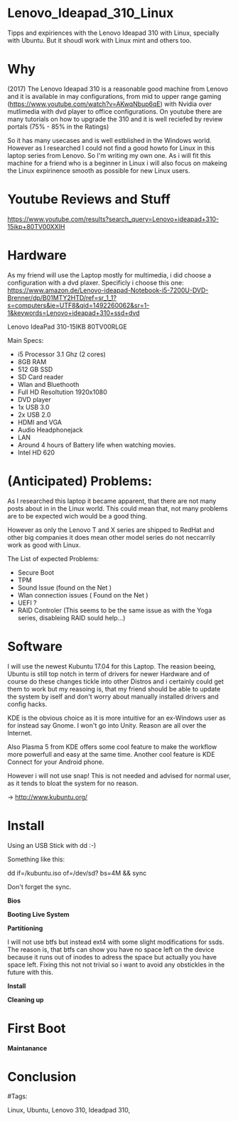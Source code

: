 # Lenovo_Ideapad_310_Linux
Tipps and expiriences with the Lenovo Ideapad 310 with Linux, specially with Ubuntu. But it shoudl work with Linux mint and others too.

# Why

(2017) The Lenovo Ideapad 310 is a reasonable good machine from Lenovo and it is available in may configurations, from mid to upper range gaming (https://www.youtube.com/watch?v=AKwqNbup6qE) with Nvidia over mutlimedia with dvd player to office configurations. On youtube there are many tutorials on how to upgrade the 310 and it is well reciefed by review portals (75% - 85% in the Ratings)

So it has many usecases and is well estblished in the Windows world. However as I researched I could not find a good howto for Linux in this laptop series from Lenovo. So I'm writing my own one. As i will fit this machine for a friend who is a beginner in Linux i will also focus on makeing the Linux expirinence smooth as possible for new Linux users.

# Youtube Reviews and Stuff
https://www.youtube.com/results?search_query=Lenovo+ideapad+310-15ikp+80TV00XXIH

# Hardware

As my friend will use the Laptop mostly for multimedia, i did choose a configuration with a dvd plaxer.
Specificly i choose this one: https://www.amazon.de/Lenovo-ideapad-Notebook-i5-7200U-DVD-Brenner/dp/B01MTY2HTD/ref=sr_1_1?s=computers&ie=UTF8&qid=1492260062&sr=1-1&keywords=Lenovo+ideapad+310+ssd+dvd

Lenovo IdeaPad 310-15IKB 80TV00RLGE 

Main Specs:
- i5 Processor 3.1 Ghz (2 cores)
- 8GB RAM
- 512 GB SSD
- SD Card reader
- Wlan and Bluethooth
- Full HD Resoltution 1920x1080
- DVD player
- 1x USB 3.0 
- 2x USB 2.0
- HDMI and VGA
- Audio Headphonejack
- LAN
- Around 4 hours of Battery life when watching movies.
- Intel HD 620

# (Anticipated) Problems:

As I researched this laptop it became apparent, that there are not many posts about in in the Linux world.
This could mean that, not many problems are to be expected wich would be a good thing. 

However as only the Lenovo T and X series are shipped to RedHat and other big companies it does mean other model series do not neccarrily work as good with Linux.

The List of expected Problems:
- Secure Boot
- TPM
- Sound Issue (found on the Net )
- Wlan connection issues ( Found on the Net )
- UEFI ?
- RAID Controler (This seems to be the same issue as with the Yoga series, disableing RAID sould help...)

# Software

I will use the newest Kubuntu 17.04 for this Laptop. The reasion beeing, Ubuntu is still top notch in term of drivers for newer Hardware and of course do these changes tickle into other Distros and i certainly could get them to work but my reasoing is, that my friend should be able to update the system by iself and don't worry about manually installed drivers and config hacks.

KDE is the obvious choice as it is more intuitive for an ex-Windows user as for instead say Gnome. I won't go into Unity. Reason are all over the Internet. 

Also Plasma 5 from KDE offers some cool feature to make the workflow more powerfull and easy at the same time. Another cool feature is KDE Connect for your Android phone.

However i will not use snap! This is not needed and advised for normal user, as it tends to bloat the system for no reason. 

-> http://www.kubuntu.org/

# Install

Using an USB Stick with dd :-)

Something like this:

dd if=/kubuntu.iso of=/dev/sd? bs=4M && sync

Don't forget the sync.

**Bios**

**Booting Live System**

**Partitioning**

I will not use btfs but instead ext4 with some slight modifications for ssds. The reason is, that btfs can show you have no space left on the device because it runs out of inodes to adress the space but actually you have space left. Fixing this not not trivial so i want to avoid any obstickles in the future with this. 


**Install**

**Cleaning up**

# First Boot

**Maintanance**

# Conclusion




#Tags:

Linux, Ubuntu, Lenovo 310, Ideadpad 310, 
